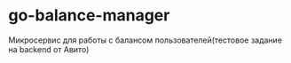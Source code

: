 # go-balance-manager
Микросервис для работы с балансом пользователей(тестовое задание на backend от Авито)
